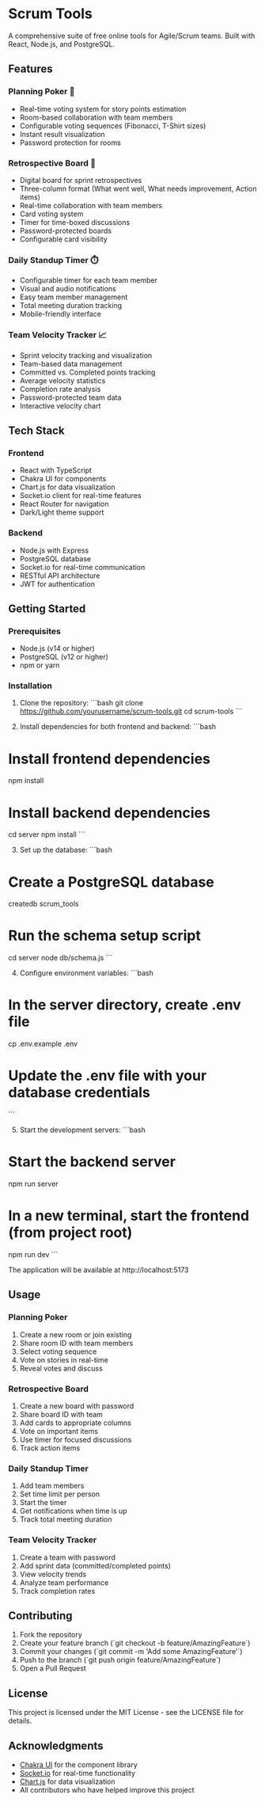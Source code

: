 # Scrum Tools

A comprehensive suite of free online tools for Agile/Scrum teams. Built with React, Node.js, and PostgreSQL.

## Features

### Planning Poker 🎯
- Real-time voting system for story points estimation
- Room-based collaboration with team members
- Configurable voting sequences (Fibonacci, T-Shirt sizes)
- Instant result visualization
- Password protection for rooms

### Retrospective Board 📝
- Digital board for sprint retrospectives
- Three-column format (What went well, What needs improvement, Action items)
- Real-time collaboration with team members
- Card voting system
- Timer for time-boxed discussions
- Password-protected boards
- Configurable card visibility

### Daily Standup Timer ⏱️
- Configurable timer for each team member
- Visual and audio notifications
- Easy team member management
- Total meeting duration tracking
- Mobile-friendly interface

### Team Velocity Tracker 📈
- Sprint velocity tracking and visualization
- Team-based data management
- Committed vs. Completed points tracking
- Average velocity statistics
- Completion rate analysis
- Password-protected team data
- Interactive velocity chart

## Tech Stack

### Frontend
- React with TypeScript
- Chakra UI for components
- Chart.js for data visualization
- Socket.io client for real-time features
- React Router for navigation
- Dark/Light theme support

### Backend
- Node.js with Express
- PostgreSQL database
- Socket.io for real-time communication
- RESTful API architecture
- JWT for authentication

## Getting Started

### Prerequisites
- Node.js (v14 or higher)
- PostgreSQL (v12 or higher)
- npm or yarn

### Installation

1. Clone the repository:
\`\`\`bash
git clone https://github.com/yourusername/scrum-tools.git
cd scrum-tools
\`\`\`

2. Install dependencies for both frontend and backend:
\`\`\`bash
# Install frontend dependencies
npm install

# Install backend dependencies
cd server
npm install
\`\`\`

3. Set up the database:
\`\`\`bash
# Create a PostgreSQL database
createdb scrum_tools

# Run the schema setup script
cd server
node db/schema.js
\`\`\`

4. Configure environment variables:
\`\`\`bash
# In the server directory, create .env file
cp .env.example .env

# Update the .env file with your database credentials
\`\`\`

5. Start the development servers:
\`\`\`bash
# Start the backend server
npm run server

# In a new terminal, start the frontend (from project root)
npm run dev
\`\`\`

The application will be available at http://localhost:5173

## Usage

### Planning Poker
1. Create a new room or join existing
2. Share room ID with team members
3. Select voting sequence
4. Vote on stories in real-time
5. Reveal votes and discuss

### Retrospective Board
1. Create a new board with password
2. Share board ID with team
3. Add cards to appropriate columns
4. Vote on important items
5. Use timer for focused discussions
6. Track action items

### Daily Standup Timer
1. Add team members
2. Set time limit per person
3. Start the timer
4. Get notifications when time is up
5. Track total meeting duration

### Team Velocity Tracker
1. Create a team with password
2. Add sprint data (committed/completed points)
3. View velocity trends
4. Analyze team performance
5. Track completion rates

## Contributing

1. Fork the repository
2. Create your feature branch (\`git checkout -b feature/AmazingFeature\`)
3. Commit your changes (\`git commit -m 'Add some AmazingFeature'\`)
4. Push to the branch (\`git push origin feature/AmazingFeature\`)
5. Open a Pull Request

## License

This project is licensed under the MIT License - see the LICENSE file for details.

## Acknowledgments

- [Chakra UI](https://chakra-ui.com/) for the component library
- [Socket.io](https://socket.io/) for real-time functionality
- [Chart.js](https://www.chartjs.org/) for data visualization
- All contributors who have helped improve this project
